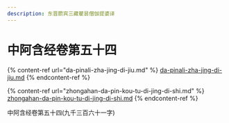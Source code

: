 ```yaml
---
description: 东晋罽宾三藏瞿昙僧伽提婆译
---
```


# 中阿含经卷第五十四

{% content-ref url="da-pinali-zha-jing-di-jiu.md" %}
[da-pinali-zha-jing-di-jiu.md](da-pinali-zha-jing-di-jiu.md)
{% endcontent-ref %}

{% content-ref url="zhongahan-da-pin-kou-tu-di-jing-di-shi.md" %}
[zhongahan-da-pin-kou-tu-di-jing-di-shi.md](zhongahan-da-pin-kou-tu-di-jing-di-shi.md)
{% endcontent-ref %}



中阿含经卷第五十四(九千三百六十一字)
